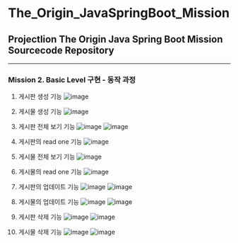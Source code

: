 # The_Origin_JavaSpringBoot_Mission
## Projectlion The Origin Java Spring Boot Mission Sourcecode Repository
------

### Mission 2. Basic Level 구현 - 동작 과정
1. 게시판 생성 기능
![image](https://user-images.githubusercontent.com/66112716/155154519-25fcc631-2ab2-42fd-99df-208b403fa8af.png)

2. 게시물 생성 기능
![image](https://user-images.githubusercontent.com/66112716/155154994-c4f2032f-5a72-4dc6-a096-6551c480c58d.png)

3. 게시판 전체 보기 기능
![image](https://user-images.githubusercontent.com/66112716/155155466-ac5b2652-a133-45b0-b6bf-e825539533a6.png)
![image](https://user-images.githubusercontent.com/66112716/155155522-f786b72e-8a5c-4ee1-a8e0-c83e7a64c91e.png)

4. 게시판의 read one 기능
![image](https://user-images.githubusercontent.com/66112716/155155709-dd535650-37ef-4120-8846-e35922e5997b.png)

5. 게시물 전체 보기 기능
![image](https://user-images.githubusercontent.com/66112716/155156177-17fc36b1-c6b4-478f-b6ca-7c88cef80c56.png)

6. 게시물의 read one 기능
![image](https://user-images.githubusercontent.com/66112716/155156581-d796f731-ef78-41f3-a98b-c225f01dfb34.png)

7. 게시판의 업데이트 기능
![image](https://user-images.githubusercontent.com/66112716/155157196-96796806-44de-436e-84a0-a4e30a9fe1ba.png)
![image](https://user-images.githubusercontent.com/66112716/155157323-9a562fbc-c24e-46e7-aab2-b4b3e8cdfbd6.png)

8. 게시물의 업데이트 기능
![image](https://user-images.githubusercontent.com/66112716/155157643-c676c8d0-d18c-475b-9855-bc4d444b5998.png)
![image](https://user-images.githubusercontent.com/66112716/155157723-6a8d62ff-2c29-4eaf-9e55-8232f18dbf1d.png)

9. 게시판 삭제 기능
![image](https://user-images.githubusercontent.com/66112716/155157898-db5e2c76-b9aa-49f5-93d5-bcbca930b77e.png)
![image](https://user-images.githubusercontent.com/66112716/155157974-963013d8-d7b9-40c9-b363-07d3c17b6421.png)

10. 게시물 삭제 기능
![image](https://user-images.githubusercontent.com/66112716/155158344-742d47bc-a7ca-41fa-a963-c796c712d124.png)
![image](https://user-images.githubusercontent.com/66112716/155158427-a784d1a9-0192-4aad-bb29-917983101fc3.png)

